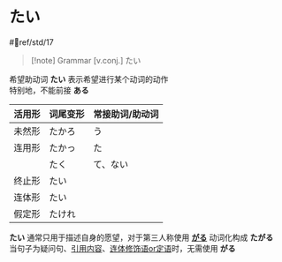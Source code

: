 # たい

 #📖ref/std/17  

> [!note] Grammar
> [v.conj.] たい

希望助动词 **たい** 表示希望进行某个动词的动作  
特别地，不能前接 **ある**  

| 活用形 | 词尾变形 | 常接助词/助动词 |
| --- | ---- | -------- |
| 未然形 | たかろ  | う        |
| 连用形 | たかっ  | た        |
|     | たく   | て、ない     |
| 终止形 | たい   |          |
| 连体形 | たい   |          |
| 假定形 | たけれ  |          |

**たい** 通常只用于描述自身的愿望，对于第三人称使用 [**がる**](../4.particle/がる.md) 动词化构成 **たがる**  
当句子为疑问句、[引用内容](../4.particle/と.md#表示引用内容)、[连体修饰语or定语](../9.sentence_pattern/连体修饰语or定语.md)时，无需使用 **がる**  
